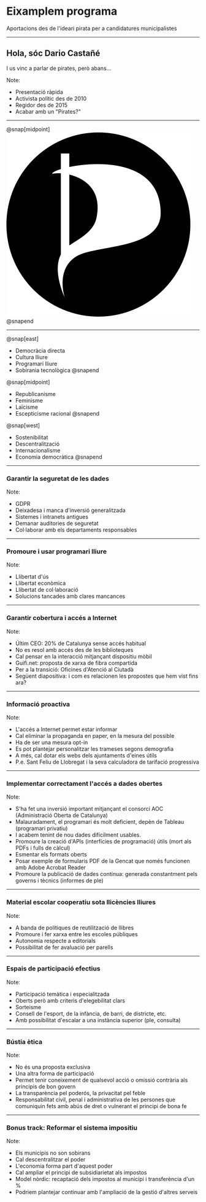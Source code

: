 # Eixamplem programa

Aportacions des de l'ideari pirata per a candidatures municipalistes

---

## Hola, sóc Dario Castañé

I us vinc a parlar de pirates, però abans...

Note:

- Presentació ràpida
- Activista polític des de 2010
- Regidor des de 2015
- Acabar amb un "Pirates?"

---

@snap[midpoint]
![Pirates de Catalunya](assets/img/pirates.png)
@snapend

---

@snap[east]
- Democràcia directa
- Cultura lliure
- Programari lliure
- Sobirania tecnològica
@snapend

@snap[midpoint]
- Republicanisme
- Feminisme
- Laïcisme
- Escepticisme racional
@snapend

@snap[west]
- Sostenibilitat
- Descentralització
- Internacionalisme
- Economia democràtica
@snapend

---

### Garantir la seguretat de les dades

Note:

- GDPR
- Deixadesa i manca d'inversió generalitzada
- Sistemes i intranets antigues
- Demanar auditories de seguretat
- Col·laborar amb els departaments responsables

---

### Promoure i usar programari lliure

Note:

- Llibertat d'ús
- Llibertat econòmica
- Llibertat de col·laboració
- Solucions tancades amb clares mancances

---

### Garantir cobertura i accés a Internet

Note:

- Últim CEO: 20% de Catalunya sense accés habitual
- No es resol amb accés des de les biblioteques
- Cal pensar en la interacció mitjançant dispositiu mòbil
- Guifi.net: proposta de xarxa de fibra compartida
- Per a la transició: Oficines d'Atenció al Ciutadà
- Següent diapositiva: i com es relacionen les propostes que hem vist fins ara?

---

### Informació proactiva

Note: 

- L'accés a Internet permet estar informar
- Cal eliminar la propaganda en paper, en la mesura del possible
- Ha de ser una mesura opt-in
- Es pot plantejar personalitzar les trameses segons demografia
- A més, cal dotar els webs dels ajuntaments d'eines útils
- P.e. Sant Feliu de Llobregat i la seva calculadora de tarifació progressiva

---

### Implementar correctament l'accés a dades obertes

Note:

- S'ha fet una inversió important mitjançant el consorci AOC (Administració Oberta de Catalunya)
- Malauradament, el programari és molt deficient, depèn de Tableau (programari privatiu)
- I acabem tenint de nou dades difícilment usables.
- Promoure la creació d'APIs (interfícies de programació) útils (mort als PDFs i fulls de càlcul)
- Esmentar els formats oberts
- Posar exemple de formularis PDF de la Gencat que només funcionen amb Adobe Acrobat Reader
- Promoure la publicació de dades contínua: generada constantment pels governs i tècnics (informes de ple)

---

### Material escolar cooperatiu sota llicències lliures

Note:

- A banda de polítiques de reutilització de llibres
- Promoure i fer xarxa entre les escoles públiques
- Autonomia respecte a editorials
- Possibilitat de fer avaluació per parells

---

### Espais de participació efectius

Note:

- Participació temàtica i especialitzada
- Oberts però amb criteris d'elegebilitat clars
- Sorteisme
- Consell de l'esport, de la infància, de barri, de districte, etc.
- Amb possibilitat d'escalar a una instància superior (ple, consulta)

---

### Bústia ètica

Note:

- No és una proposta exclusiva
- Una altra forma de participació
- Permet tenir coneixement de qualsevol acció o omissió contrària als principis de bon govern
- La transparència pel poderós, la privacitat pel feble
- Responsabilitat civil, penal i administrativa de les persones que comuniquin fets amb abús de dret o vulnerant el principi de bona fe

---

### Bonus track: Reformar el sistema impositiu

Note:

- Els municipis no son sobirans
- Cal descentralitzar el poder
- L'economia forma part d'aquest poder
- Cal ampliar el principi de subsidiarietat als impostos
- Model nòrdic: recaptació dels impostos al municipi i transferència d'un %
- Podriem plantejar continuar amb l'ampliació de la gestió d'altres serveis